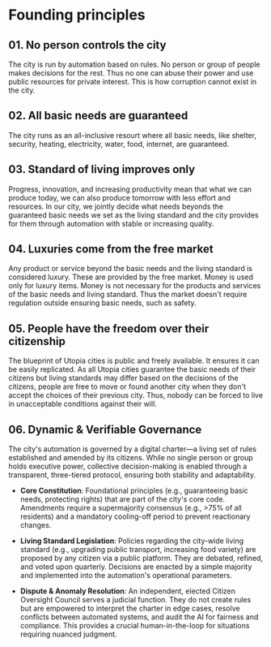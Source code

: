 # Founding principles

## 01. No person controls the city

The city is run by automation based on rules. No person or group of people makes decisions for the rest. Thus no one can abuse their power and use public resources for private interest. This is how corruption cannot exist in the city.

## 02. All basic needs are guaranteed

The city runs as an all-inclusive resourt where all basic needs, like shelter, security, heating, electricity, water, food, internet, are guaranteed.

## 03. Standard of living improves only

Progress, innovation, and increasing productivity mean that what we can produce today, we can also produce tomorrow with less effort and resources. In our city, we jointly decide what needs beyonds the guaranteed basic needs we set as the living standard and the city provides for them through automation with stable or increasing quality.

## 04. Luxuries come from the free market

Any product or service beyond the basic needs and the living standard is considered luxury. These are provided by the free market. Money is used only for luxury items. Money is not necessary for the products and services of the basic needs and living standard. Thus the market doesn't require regulation outside ensuring basic needs, such as safety.

## 05. People have the freedom over their citizenship

The blueprint of Utopia cities is public and freely available. It ensures it can be easily replicated. As all Utopia cities guarantee the basic needs of their citizens but living standards may differ based on the decisions of the citizens, people are free to move or found another city when they don't accept the choices of their previous city. Thus, nobody can be forced to live in unacceptable conditions against their will.

## 06. Dynamic & Verifiable Governance

The city's automation is governed by a digital charter—a living set of rules established and amended by its citizens. While no single person or group holds executive power, collective decision-making is enabled through a transparent, three-tiered protocol, ensuring both stability and adaptability.

- **Core Constitution**: Foundational principles (e.g., guaranteeing basic needs, protecting rights) that are part of the city's core code. Amendments require a supermajority consensus (e.g., >75% of all residents) and a mandatory cooling-off period to prevent reactionary changes.

- **Living Standard Legislation**: Policies regarding the city-wide living standard (e.g., upgrading public transport, increasing food variety) are proposed by any citizen via a public platform. They are debated, refined, and voted upon quarterly. Decisions are enacted by a simple majority and implemented into the automation's operational parameters.

- **Dispute & Anomaly Resolution**: An independent, elected Citizen Oversight Council serves a judicial function. They do not create rules but are empowered to interpret the charter in edge cases, resolve conflicts between automated systems, and audit the AI for fairness and compliance. This provides a crucial human-in-the-loop for situations requiring nuanced judgment.
